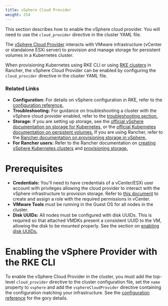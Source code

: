 ```yaml
---
title: vSphere Cloud Provider
weight: 254
---
```


This section describes how to enable the vSphere cloud provider. You will need to use the `cloud_provider` directive in the cluster YAML file.

The [vSphere Cloud Provider](https://vmware.github.io/vsphere-storage-for-kubernetes/documentation/) interacts with VMware infrastructure (vCenter or standalone ESXi server) to provision and manage storage for persistent volumes in a Kubernetes cluster.

When provisioning Kubernetes using RKE CLI or using [RKE clusters](https://ranchermanager.docs.rancher.com/pages-for-subheaders/launch-kubernetes-with-rancher) in Rancher, the vSphere Cloud Provider can be enabled by configuring the `cloud_provider` directive in the cluster YAML file.

### Related Links

- **Configuration:** For details on vSphere configuration in RKE, refer to the [configuration reference.](config-options/cloud-providers/vsphere/config-reference)
- **Troubleshooting:** For guidance on troubleshooting a cluster with the vSphere cloud provider enabled, refer to the [troubleshooting section.](config-options/cloud-providers/vsphere/troubleshooting)
- **Storage:** If you are setting up storage, see the [official vSphere documentation on storage for Kubernetes,](https://vmware.github.io/vsphere-storage-for-kubernetes/documentation/) or the [official Kubernetes documentation on persistent volumes.](https://kubernetes.io/docs/concepts/storage/persistent-volumes/) If you are using Rancher, refer to the [Rancher documentation on provisioning storage in vSphere.](https://ranchermanager.docs.rancher.com/how-to-guides/new-user-guides/manage-clusters/provisioning-storage-examples/vsphere-storage#docusaurus_skipToContent_fallback)
- **For Rancher users:** Refer to the Rancher documentation on [creating vSphere Kubernetes clusters](https://ranchermanager.docs.rancher.com/pages-for-subheaders/launch-kubernetes-with-ranchernode-pools/vsphere) and [provisioning storage.](https://ranchermanager.docs.rancher.com/how-to-guides/new-user-guides/manage-clusters/provisioning-storage-examples/vsphere-storage#docusaurus_skipToContent_fallback)

# Prerequisites

- **Credentials:** You'll need to have credentials of a vCenter/ESXi user account with privileges allowing the cloud provider to interact with the vSphere infrastructure to provision storage. Refer to [this document](https://vmware.github.io/vsphere-storage-for-kubernetes/documentation/vcp-roles.html) to create and assign a role with the required permissions in vCenter.
- **VMware Tools** must be running in the Guest OS for all nodes in the cluster.
- **Disk UUIDs:** All nodes must be configured with disk UUIDs. This is required so that attached VMDKs present a consistent UUID to the VM, allowing the disk to be mounted properly. See the section on [enabling disk UUIDs.](config-options/cloud-providers/vsphere/enabling-uuid)

# Enabling the vSphere Provider with the RKE CLI

To enable the vSphere Cloud Provider in the cluster, you must add the top-level `cloud_provider` directive to the cluster configuration file, set the `name` property to `vsphere` and add the `vsphereCloudProvider` directive containing the configuration matching your infrastructure. See the [configuration reference](config-options/cloud-providers/vsphere/config-reference) for the gory details.